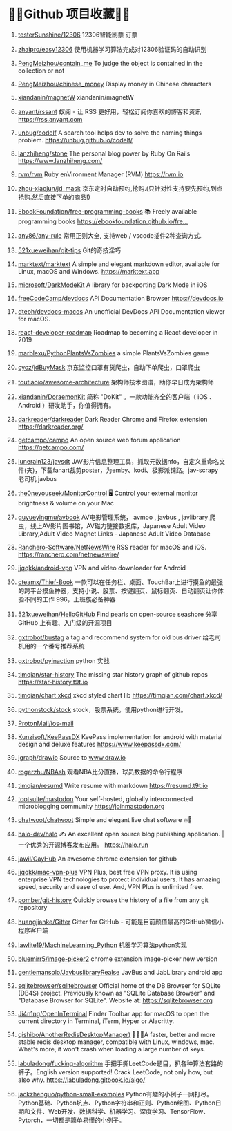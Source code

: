 # Github 项目收藏
1. [testerSunshine/12306](https://github.com/testerSunshine/12306)  12306智能刷票 订票

2. [zhaipro/easy12306](https://github.com/zhaipro/easy12306) 使用机器学习算法完成对12306验证码的自动识别
3. [PengMeizhou/contain_me](https://github.com/PengMeizhou/contain_me) To judge the object is contained in the collection or not
4. [PengMeizhou/chinese_money](https://github.com/PengMeizhou/chinese_money) Display money in Chinese characters
5. [xiandanin/magnetW](https://github.com/xiandanin/magnetW) xiandanin/magnetW
6. [anyant/rssant](https://github.com/anyant/rssant) 蚁阅 - 让 RSS 更好用，轻松订阅你喜欢的博客和资讯 https://rss.anyant.com
7. [unbug/codelf](https://github.com/unbug/codelf) A search tool helps dev to solve the naming things problem. https://unbug.github.io/codelf/
8. [lanzhiheng/stone](https://github.com/lanzhiheng/stone) The personal blog power by Ruby On Rails https://www.lanzhiheng.com/
9. [rvm/rvm](https://github.com/rvm/rvm) Ruby enVironment Manager (RVM) https://rvm.io
10. [zhou-xiaojun/jd_mask](https://github.com/zhou-xiaojun/jd_mask) 京东定时自动预约,抢购.(只针对性支持要先预约,到点抢购.然后直接下单的商品!)
11. [EbookFoundation/free-programming-books](https://github.com/EbookFoundation/free-programming-books) 📚 Freely available programming books https://ebookfoundation.github.io/fre…
12. [any86/any-rule](https://github.com/any86/any-rule) 常用正则大全, 支持web / vscode插件2种查询方式.
13. [521xueweihan/git-tips](https://github.com/521xueweihan/git-tips) Git的奇技淫巧
14. [marktext/marktext](https://github.com/marktext/marktext) A simple and elegant markdown editor, available for Linux, macOS and Windows. https://marktext.app
15. [microsoft/DarkModeKit](https://github.com/microsoft/DarkModeKit) A library for backporting Dark Mode in iOS
16. [freeCodeCamp/devdocs](https://github.com/freeCodeCamp/devdocs) API Documentation Browser https://devdocs.io
17. [dteoh/devdocs-macos](https://github.com/dteoh/devdocs-macos) An unofficial DevDocs API Documentation viewer for macOS.
18. [react-developer-roadmap](https://github.com/adam-golab/react-developer-roadmap) Roadmap to becoming a React developer in 2019
19. [marblexu/PythonPlantsVsZombies](https://github.com/marblexu/PythonPlantsVsZombies) a simple PlantsVsZombies game
20. [cycz/jdBuyMask](https://github.com/cycz/jdBuyMask) 京东监控口罩有货爬虫，自动下单爬虫，口罩爬虫
21. [toutiaoio/awesome-architecture](https://github.com/toutiaoio/awesome-architecture) 架构师技术图谱，助你早日成为架构师
22. [xiandanin/DoraemonKit](https://github.com/xiandanin/DoraemonKit) 简称 "DoKit" 。一款功能齐全的客户端（ iOS 、Android ）研发助手，你值得拥有。
23. [darkreader/darkreader](https://github.com/darkreader/darkreader) Dark Reader Chrome and Firefox extension https://darkreader.org/
24. [getcampo/campo](https://github.com/getcampo/campo) An open source web forum application https://getcampo.com/
25. [junerain123/javsdt](https://github.com/junerain123/javsdt) JAV影片信息整理工具，抓取元数据nfo，自定义重命名文件(夹)，下载fanart裁剪poster，为emby、kodi、极影派铺路。jav-scrapy 老司机 javbus
26. [the0neyouseek/MonitorControl](https://github.com/the0neyouseek/MonitorControl) 🖥 Control your external monitor brightness & volume on your Mac
27. [guyueyingmu/avbook](https://github.com/guyueyingmu/avbook) AV电影管理系统， avmoo , javbus , javlibrary 爬虫，线上AV影片图书馆，AV磁力链接数据库，Japanese Adult Video Library,Adult Video Magnet Links - Japanese Adult Video Database
28. [Ranchero-Software/NetNewsWire](https://github.com/Ranchero-Software/NetNewsWire) RSS reader for macOS and iOS. https://ranchero.com/netnewswire/
29. [jjqqkk/android-vpn](https://github.com/jjqqkk/android-vpn) VPN and video downloader for Android
30. [cteamx/Thief-Book](https://github.com/cteamx/Thief-Book) 一款可以在任务栏、桌面、TouchBar上进行摸鱼的最强的跨平台摸鱼神器，支持小说、股票、按键翻页、鼠标翻页、自动翻页让你体验不同的工作 996，上班族必备神器
31. [521xueweihan/HelloGitHub](https://github.com/521xueweihan/HelloGitHub) Find pearls on open-source seashore 分享 GitHub 上有趣、入门级的开源项目
32. [gxtrobot/bustag](https://github.com/gxtrobot/bustag) a tag and recommend system for old bus driver 给老司机用的一个番号推荐系统
33. [gxtrobot/pyinaction](https://github.com/gxtrobot/pyinaction) python 实战
34. [timqian/star-history](https://github.com/timqian/star-history) The missing star history graph of github repos https://star-history.t9t.io
35. [timqian/chart.xkcd](https://github.com/timqian/chart.xkcd) xkcd styled chart lib https://timqian.com/chart.xkcd/
36. [pythonstock/stock](https://github.com/pythonstock/stock) stock，股票系统。使用python进行开发。
37. [ProtonMail/ios-mail](https://github.com/ProtonMail/ios-mail/)
38. [Kunzisoft/KeePassDX](https://github.com/Kunzisoft/KeePassDX) KeePass implementation for android with material design and deluxe features https://www.keepassdx.com/
39. [jgraph/drawio](https://github.com/jgraph/drawio) Source to www.draw.io
40. [rogerzhu/NBAsh](https://github.com/rogerzhu/NBAsh) 观看NBA比分直播，球员数据的命令行程序
41. [timqian/resumd](https://github.com/timqian/resumd) Write resume with markdown https://resumd.t9t.io
42. [tootsuite/mastodon](https://github.com/tootsuite/mastodon) Your self-hosted, globally interconnected microblogging community https://joinmastodon.org
43. [chatwoot/chatwoot](https://github.com/chatwoot/chatwoot) Simple and elegant live chat software 🔥💬
44. [halo-dev/halo](https://github.com/halo-dev/halo) ✍ An excellent open source blog publishing application. | 一个优秀的开源博客发布应用。 https://halo.run
45. [jawil/GayHub](https://github.com/jawil/GayHub) An awesome chrome extension for github
46. [jjqqkk/mac-vpn-plus](https://github.com/jjqqkk/mac-vpn-plus) VPN Plus, best free VPN proxy. It is using enterprise VPN technologies to protect individual users. It has amazing speed, security and ease of use. And, VPN Plus is unlimited free.
47. [pomber/git-history](https://github.com/pomber/git-history) Quickly browse the history of a file from any git repository
48. [huangjianke/Gitter](https://github.com/huangjianke/Gitter) Gitter for GitHub - 可能是目前颜值最高的GitHub微信小程序客户端
49. [lawlite19/MachineLearning_Python](https://github.com/lawlite19/MachineLearning_Python) 机器学习算法python实现
50. [bluemirr5/image-picker2](https://github.com/bluemirr5/image-picker2) chrome extension image-picker new version
51. [gentlemansolo/JavbuslibraryRealse](https://github.com/gentlemansolo/JavbuslibraryRealse) JavBus and JabLibrary android app
52. [sqlitebrowser/sqlitebrowser](https://github.com/sqlitebrowser/sqlitebrowser) Official home of the DB Browser for SQLite (DB4S) project. Previously known as "SQLite Database Browser" and "Database Browser for SQLite". Website at: https://sqlitebrowser.org
53. [Ji4n1ng/OpenInTerminal](https://github.com/Ji4n1ng/OpenInTerminal) Finder Toolbar app for macOS to open the current directory in Terminal, iTerm, Hyper or Alacritty.
54. [qishibo/AnotherRedisDesktopManager)](https://github.com/qishibo/AnotherRedisDesktopManager)  🚀🚀🚀A faster, better and more stable redis desktop manager, compatible with Linux, windows, mac. What's more, it won't crash when loading a large number of keys.
55. [labuladong/fucking-algorithm](https://github.com/labuladong/fucking-algorithm) 手把手撕LeetCode题目，扒各种算法套路的裤子。English version supported! Crack LeetCode, not only how, but also why. https://labuladong.gitbook.io/algo/
56. [jackzhenguo/python-small-examples](https://github.com/jackzhenguo/python-small-examples) Python有趣的小例子一网打尽。Python基础、Python坑点、Python字符串和正则、Python绘图、Python日期和文件、Web开发、数据科学、机器学习、深度学习、TensorFlow、Pytorch，一切都是简单易懂的小例子。
